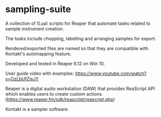 # sampling-suite
A collection of (Lua) scripts for Reaper that automate tasks related to sample instrument creation.

The tasks include chopping, labelling and arranging samples for export. 

Rendered/exported files are named so that they are compatible with Kontakt's automapping feature.

Developed and tested in Reaper 6.12 on Win 10.

User guide video with examples: https://www.youtube.com/watch?v=OzLbUfZisJY

Reaper is a digital audio workstation (DAW) that provides ReaScript API which enables users to create custom actions. (https://www.reaper.fm/sdk/reascript/reascript.php)

Kontakt is a sampler software.
